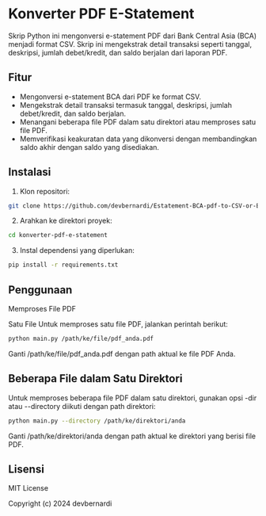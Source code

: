 # Konverter PDF E-Statement

Skrip Python ini mengonversi e-statement PDF dari Bank Central Asia (BCA) menjadi format CSV. Skrip ini mengekstrak detail transaksi seperti tanggal, deskripsi, jumlah debet/kredit, dan saldo berjalan dari laporan PDF.

## Fitur

- Mengonversi e-statement BCA dari PDF ke format CSV.
- Mengekstrak detail transaksi termasuk tanggal, deskripsi, jumlah debet/kredit, dan saldo berjalan.
- Menangani beberapa file PDF dalam satu direktori atau memproses satu file PDF.
- Memverifikasi keakuratan data yang dikonversi dengan membandingkan saldo akhir dengan saldo yang disediakan.

## Instalasi

1. Klon repositori:

```bash
git clone https://github.com/devbernardi/Estatement-BCA-pdf-to-CSV-or-Excel
```

2. Arahkan ke direktori proyek:
```bash
cd konverter-pdf-e-statement
```
3. Instal dependensi yang diperlukan:
```bash
pip install -r requirements.txt
```
## Penggunaan
Memproses File PDF

Satu File
Untuk memproses satu file PDF, jalankan perintah berikut:

```bash
python main.py /path/ke/file/pdf_anda.pdf
```
Ganti /path/ke/file/pdf_anda.pdf dengan path aktual ke file PDF Anda.

## Beberapa File dalam Satu Direktori
Untuk memproses beberapa file PDF dalam satu direktori, gunakan opsi -dir atau --directory diikuti dengan path direktori:

```bash
python main.py --directory /path/ke/direktori/anda
```
Ganti /path/ke/direktori/anda dengan path aktual ke direktori yang berisi file PDF.

## Lisensi
MIT License

Copyright (c) 2024 devbernardi
